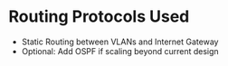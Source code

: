 # Routing Protocols Used

- Static Routing between VLANs and Internet Gateway
- Optional: Add OSPF if scaling beyond current design
